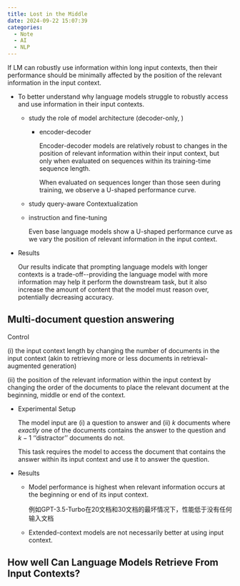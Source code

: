 ```yaml
---
title: Lost in the Middle
date: 2024-09-22 15:07:39
categories:
  - Note
  - AI
  - NLP
---
```


If LM can robustly use information within long input contexts, then their performance should be minimally affected by the position of the relevant information in the input context.

* To better understand why language models struggle to robustly access and use information in their input contexts.

    * study the role of model architecture (decoder-only, )

        * encoder-decoder

            Encoder-decoder models are relatively robust to changes in the position of relevant information within their input context, but only when evaluated on sequences within its training-time sequence length.

            When evaluated on sequences longer than those seen during training, we observe a U-shaped performance curve.

    * study query-aware Contextualization

    * instruction and fine-tuning

        Even base language models show a U-shaped performance curve as we vary the position of relevant information in the input context.

* Results

    Our results indicate that prompting language models with longer contexts is a trade-off--providing the language model with more information may help it perform the downstream task, but it also increase the amount of content that the model must reason over, potentially decreasing accuracy. 

## Multi-document question answering

Control

(i) the input context length by changing the number of documents in the input context (akin to retrieving more or less documents in retrieval-augmented generation)

(ii) the position of the relevant information within the input context by changing the order of the documents to place the relevant document at the beginning, middle or end of the context.

* Experimental Setup

    The model input are (i) a question to answer and (ii) $k$ documents where *exactly* one of the documents contains the answer to the question and $k-1$ ‘‘distractor’’ documents do not.

    This task requires the model to access the document that contains the answer within its input context and use it to answer the question.

* Results

    * Model performance is highest when relevant information occurs at the beginning or end of its input context.

        例如GPT-3.5-Turbo在20文档和30文档的最坏情况下，性能低于没有任何输入文档

    * Extended-context models are not necessarily better at using input context.

## How well Can Language Models Retrieve From Input Contexts?

